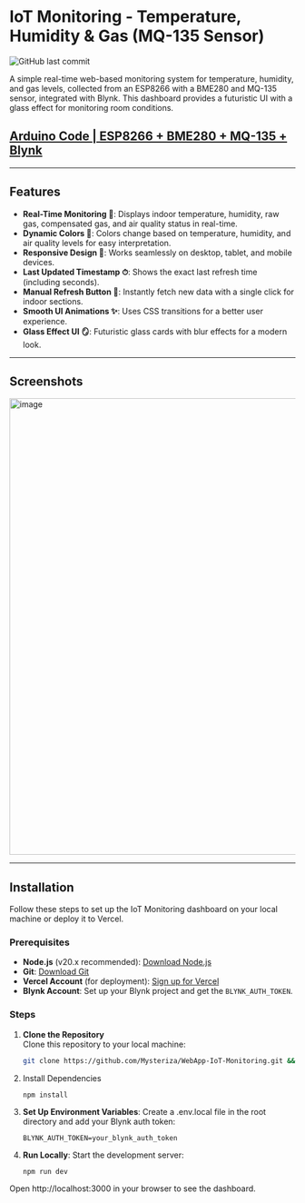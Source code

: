 # IoT Monitoring - Temperature, Humidity & Gas (MQ-135 Sensor)

![GitHub last commit](https://img.shields.io/github/last-commit/Mysteriza/WebApp-IoT-Monitoring)

A simple real-time web-based monitoring system for temperature, humidity, and gas levels, collected from an ESP8266 with a BME280 and MQ-135 sensor, integrated with Blynk. This dashboard provides a futuristic UI with a glass effect for monitoring room conditions.

## [Arduino Code | ESP8266 + BME280 + MQ-135 + Blynk](https://github.com/Mysteriza/BME280-MQ135-Blynk-Monitoring)

---

## Features
- **Real-Time Monitoring 📡**: Displays indoor temperature, humidity, raw gas, compensated gas, and air quality status in real-time.
- **Dynamic Colors 🎨**: Colors change based on temperature, humidity, and air quality levels for easy interpretation.
- **Responsive Design 📱**: Works seamlessly on desktop, tablet, and mobile devices.
- **Last Updated Timestamp ⏱**: Shows the exact last refresh time (including seconds).
- **Manual Refresh Button 🔄**: Instantly fetch new data with a single click for indoor sections.
- **Smooth UI Animations ✨**: Uses CSS transitions for a better user experience.
- **Glass Effect UI 🪞**: Futuristic glass cards with blur effects for a modern look.

---

## Screenshots
<img width="1899" height="804" alt="image" src="https://github.com/user-attachments/assets/ea5ea190-499f-4172-8bea-a35e0ea80c27" />

---

## Installation

Follow these steps to set up the IoT Monitoring dashboard on your local machine or deploy it to Vercel.

### Prerequisites
- **Node.js** (v20.x recommended): [Download Node.js](https://nodejs.org/)
- **Git**: [Download Git](https://git-scm.com/downloads)
- **Vercel Account** (for deployment): [Sign up for Vercel](https://vercel.com/signup)
- **Blynk Account**: Set up your Blynk project and get the `BLYNK_AUTH_TOKEN`.

### Steps
1. **Clone the Repository**  
   Clone this repository to your local machine:
   ```bash
   git clone https://github.com/Mysteriza/WebApp-IoT-Monitoring.git && cd WebApp-IoT-Monitoring


2. Install Dependencies
   ```
   npm install
   ```

3. **Set Up Environment Variables**: Create a .env.local file in the root directory and add your Blynk auth token:
   ```
   BLYNK_AUTH_TOKEN=your_blynk_auth_token
   ```

4. **Run Locally**: Start the development server:
   ```
   npm run dev
   ```
   
Open http://localhost:3000 in your browser to see the dashboard.

